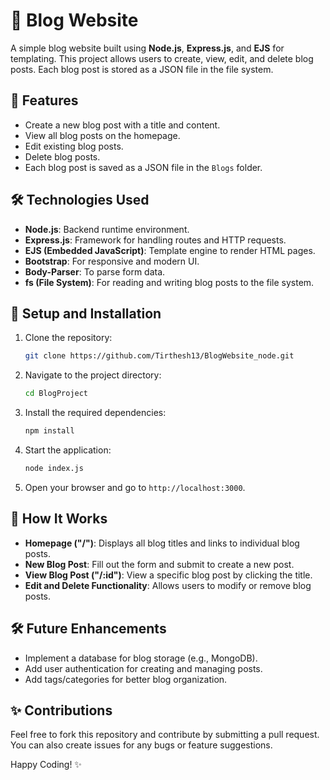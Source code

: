 # 📝 Blog Website

A simple blog website built using **Node.js**, **Express.js**, and **EJS** for templating. This project allows users to create, view, edit, and delete blog posts. Each blog post is stored as a JSON file in the file system.

## 🚀 Features

- Create a new blog post with a title and content.
- View all blog posts on the homepage.
- Edit existing blog posts.
- Delete blog posts.
- Each blog post is saved as a JSON file in the `Blogs` folder.

## 🛠️ Technologies Used

- **Node.js**: Backend runtime environment.
- **Express.js**: Framework for handling routes and HTTP requests.
- **EJS (Embedded JavaScript)**: Template engine to render HTML pages.
- **Bootstrap**: For responsive and modern UI.
- **Body-Parser**: To parse form data.
- **fs (File System)**: For reading and writing blog posts to the file system.

## 🔧 Setup and Installation

1. Clone the repository:
    ```bash
    git clone https://github.com/Tirthesh13/BlogWebsite_node.git
    ```

2. Navigate to the project directory:
    ```bash
    cd BlogProject
    ```

3. Install the required dependencies:
    ```bash
    npm install
    ```

4. Start the application:
    ```bash
    node index.js
    ```

5. Open your browser and go to `http://localhost:3000`.

## 📝 How It Works

- **Homepage ("/")**: Displays all blog titles and links to individual blog posts.
- **New Blog Post**: Fill out the form and submit to create a new post.
- **View Blog Post ("/:id")**: View a specific blog post by clicking the title.
- **Edit and Delete Functionality**: Allows users to modify or remove blog posts.

## 🛠️ Future Enhancements

- Implement a database for blog storage (e.g., MongoDB).
- Add user authentication for creating and managing posts.
- Add tags/categories for better blog organization.

## ✨ Contributions

Feel free to fork this repository and contribute by submitting a pull request. You can also create issues for any bugs or feature suggestions.


Happy Coding! ✨

